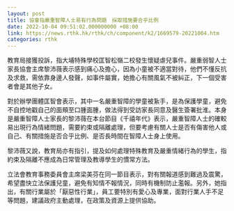 ```yaml
---
layout: post
title: 協會指嚴重智障人士易有行為問題　採取措施要合乎比例
date: 2022-10-04 09:51:02.000000000 +08:00
link: https://news.rthk.hk/rthk/ch/component/k2/1669579-20221004.htm
categories: rthk
---
```


教育局接獲投訴，指大埔特殊學校匡智松嶺二校發生懷疑虐兒事件。嚴重弱智人士家長協會主席黎沛薇表示感到痛心及擔心，因為小童被不適當對待，他們不懂反抗及求救，需依靠身邊人發聲，如事件屬實，她擔心有關風氣不被糾正，下一個受害者會是其他子女。

對於辦學團體匡智會表示，其中一名嚴重智障的學童被紥手，是為保護學童，避免不自控地戳自己的面頰至口腫面腫，做法得到受訪家長同意及醫生簽署批淮。本身是嚴重智障人士家長的黎沛薇在本台節目《千禧年代》表示，嚴重智障人士的確較易出現行為情緒問題，需要約束或隔離處理，但要考慮有關人士是否有傷害他人或自己、有關措施是否合乎比例、是否長時間在智障人士身上使用。

黎沛薇又說，教育局亦有指引，提及如何處理特殊教育及嚴重情緒行為的學生，指約束及隔離不應成為日常管理及教導學生的慣常方法。

立法會教育事務委員會主席梁美芬在同一節目表示，對有關報道感到難過及震驚，希望盡快立法保護兒童，避免有知情不報情況，同時有機制防止濫報。另外，她指出，有關行業屬於「厭惡性行業」，員工要特別有愛心及專業，面對行業人手不足等問題，建議政府主動處理，在政策及資源上提供協助。
